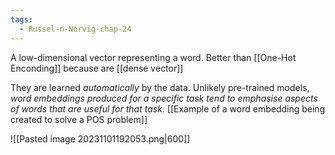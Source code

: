 ```yaml
---
tags:
  - Russel-n-Norvig-chap-24
---
```

A low-dimensional vector representing a word. Better than [[One-Hot Enconding]] because are [[dense vector]] 


They are learned *automatically* by the data. Unlikely pre-trained models, *word embeddings produced for a specific task tend to emphasise aspects of words that are useful for that task*. [[Example of a word embedding being created to solve a POS problem]]

![[Pasted image 20231101192053.png|600]]